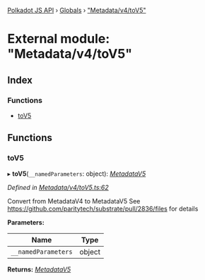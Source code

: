 [Polkadot JS API](../README.md) › [Globals](../globals.md) › ["Metadata/v4/toV5"](_metadata_v4_tov5_.md)

# External module: "Metadata/v4/toV5"

## Index

### Functions

* [toV5](_metadata_v4_tov5_.md#tov5)

## Functions

###  toV5

▸ **toV5**(`__namedParameters`: object): *[MetadataV5](../classes/_metadata_v5_metadata_.metadatav5.md)*

*Defined in [Metadata/v4/toV5.ts:62](https://github.com/polkadot-js/api/blob/b36660a/packages/types/src/Metadata/v4/toV5.ts#L62)*

Convert from MetadataV4 to MetadataV5
See https://github.com/paritytech/substrate/pull/2836/files for details

**Parameters:**

Name | Type |
------ | ------ |
`__namedParameters` | object |

**Returns:** *[MetadataV5](../classes/_metadata_v5_metadata_.metadatav5.md)*
